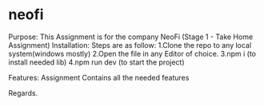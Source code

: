 # neofi
Purpose: This Assignment is for the company NeoFi (Stage 1 - Take Home Assignment)
Installation: Steps are as follow:
1.Clone the repo to any local system(windows mostly)
2.Open the file in any Editor of choice.
3.npm i (to install needed lib)
4.npm run dev (to start the project)

Features: Assignment Contains all the needed features

Regards.
